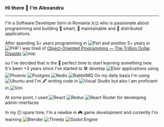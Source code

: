### Hi there 👋 I'm Alexandru
---
I'm a Software Developer born in Romania 🇷🇴 who is passionate about programming and building 🤔 smart, 🔨 maintainable and 💾 distributed applications. 

After spending 3+ years programming in ![Perl](https://img.shields.io/badge/perl-%2339457E.svg?style=for-the-badge&logo=perl&logoColor=white) and another 5+ years in ![PHP](https://img.shields.io/badge/php-%23777BB4.svg?style=for-the-badge&logo=php&logoColor=white) I was tired of [Object-Oriented Programming — The Trillion Dollar Disaster](https://betterprogramming.pub/object-oriented-programming-the-trillion-dollar-disaster-92a4b666c7c7)
![oop](https://user-images.githubusercontent.com/215710/163404577-1e261552-7932-4371-9316-32715596e20a.png)


so I've decided that is the 💸 perfect time to start learning something new. It's been +3 years since I've started to 🛠️ develop ![Elixir](https://img.shields.io/badge/elixir-%234B275F.svg?style=for-the-badge&logo=elixir&logoColor=white) applications using ![Phoenix](https://img.shields.io/badge/Phoenix-000000?style=for-the-badge&logo=Phoenix&logoColor=fff) ![Postgres](https://img.shields.io/badge/postgres-%23316192.svg?style=for-the-badge&logo=postgresql&logoColor=white) ![Redis](https://img.shields.io/badge/redis-%23DD0031.svg?style=for-the-badge&logo=redis&logoColor=white) ![RabbitMQ](https://img.shields.io/badge/Rabbitmq-FF6600?style=for-the-badge&logo=rabbitmq&logoColor=white) On my daily basis I'm using ![Ubuntu](https://img.shields.io/badge/Ubuntu-E95420?style=for-the-badge&logo=ubuntu&logoColor=white) and I'm 🖋️ writing code in 
![Visual Studio](https://img.shields.io/badge/Visual%20Studio-5C2D91.svg?style=for-the-badge&logo=visual-studio&logoColor=white) but also I am proficient in ![Vim](https://img.shields.io/badge/VIM-%2311AB00.svg?style=for-the-badge&logo=vim&logoColor=white)


At some point, I used ![React](https://img.shields.io/badge/react-%2320232a.svg?style=for-the-badge&logo=react&logoColor=%2361DAFB) ![Redux](https://img.shields.io/badge/redux-%23593d88.svg?style=for-the-badge&logo=redux&logoColor=white) ![React Router](https://img.shields.io/badge/React_Router-CA4245?style=for-the-badge&logo=react-router&logoColor=white) for developing admin interfaces


In my ⏲️ spare time, I'm a newbie in 🎮 game development and currently I'm learning ![Blender](https://img.shields.io/badge/blender-%23F5792A.svg?style=for-the-badge&logo=blender&logoColor=white) ![Threejs](https://img.shields.io/badge/threejs-black?style=for-the-badge&logo=three.js&logoColor=white) ![Godot Engine](https://img.shields.io/badge/GODOT-%23FFFFFF.svg?style=for-the-badge&logo=godot-engine)
